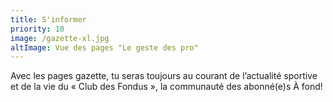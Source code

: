 ```yaml
---
title: S'informer
priority: 10
image: /gazette-xl.jpg
altImage: Vue des pages "Le geste des pro"
---
```


Avec les pages gazette, tu seras toujours au courant de l’actualité sportive et de la vie du « Club des Fondus », la communauté des abonné(e)s À fond!
